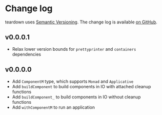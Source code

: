 Change log
==========

teardown uses [Semantic Versioning][1].
The change log is available [on GitHub][2].

[1]: http://semver.org/spec/v2.0.0.html
[2]: https://github.com/roman/Haskell-teardown/libraries/teardown/CHANGELOG.md

## v0.0.0.1

* Relax lower version bounds for `prettyprinter` and `containers` dependencies

## v0.0.0.0

* Add `ComponentM` type, which supports `Monad` and `Applicative`
* Add `buildComponent` to build components in IO with attached cleanup functions
* Add `buildComponent_` to build components in IO without cleanup functions
* Add `withComponentM` to run an application
